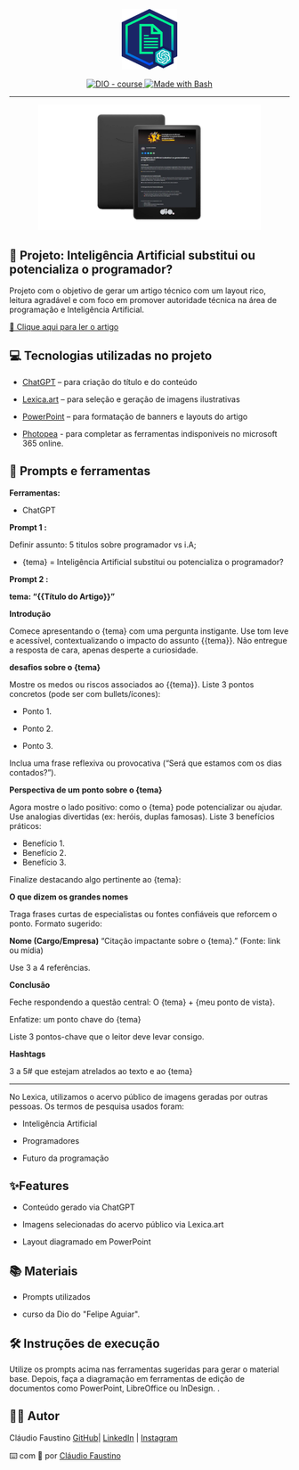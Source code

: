 <p align="center">
    <img width="100" src="./assets/banner.png">
</p>


<p align="center">
  <a href="https://dio.me/"><img src="https://img.shields.io/badge/DIO-Course-28DA77?logo=youtube" alt="DIO - course">
  </a>
  <a href="https://www.gnu.org/software/bash/" title="Go to Bash homepage"><img src="https://img.shields.io/badge/Prompt-Project-blue?logo=gnu-bash&amp;logoColor=white" alt="Made with Bash">
  </a>
</p>

-------

<p align="center">
  <img 
    src="./assets/tablet.jpg"
    width="400"  
  />
</p>

## 🤖 Projeto: Inteligência Artificial substitui ou potencializa o programador?

Projeto com o objetivo de gerar um artigo técnico com um layout rico, leitura agradável e com foco em promover autoridade técnica na área de programação e Inteligência Artificial.

<a href="https://web.dio.me/articles/inteligencia-artificial-substitui-ou-potencializa-o-programador-3af8d3e14972">📕 Clique aqui para ler o artigo</a>


## 💻 Tecnologias utilizadas no projeto

- [ChatGPT](https://chat.openai.com/) – para criação do título e do conteúdo

- [Lexica.art](https://lexica.art/) – para seleção e geração de imagens ilustrativas
- [PowerPoint](https://www.microsoft.com/en/microsoft-365/powerpoint) – para formatação de banners e layouts do artigo

- [Photopea](https://www.photopea.com/) - para completar as ferramentas indisponiveis no microsoft 365 online.


## 📄 Prompts e ferramentas

**Ferramentas:** 
- ChatGPT

**Prompt 1 :** 

Definir assunto: 5 titulos sobre programador vs i.A;
- {tema} = Inteligência Artificial substitui ou potencializa o programador?


**Prompt 2 :**

**tema: “{{Título do Artigo}}”**

**Introdução**

Comece apresentando o {tema} com uma pergunta instigante.
Use tom leve e acessível, contextualizando o impacto do assunto {{tema}}.
Não entregue a resposta de cara, apenas desperte a curiosidade.

**desafios sobre o {tema}**

Mostre os medos ou riscos associados ao {{tema}}.
Liste 3 pontos concretos (pode ser com bullets/ícones):

- Ponto 1.

- Ponto 2.

- Ponto 3.

Inclua uma frase reflexiva ou provocativa (“Será que estamos com os dias contados?”).

**Perspectiva de um ponto sobre o {tema}**

Agora mostre o lado positivo: como o {tema} pode potencializar ou ajudar.
Use analogias divertidas (ex: heróis, duplas famosas).
Liste 3 benefícios práticos:

- Benefício 1.
- Benefício 2.
- Benefício 3.

Finalize destacando algo pertinente ao {tema}: 

**O que dizem os grandes nomes**

Traga frases curtas de especialistas ou fontes confiáveis que reforcem o ponto.
Formato sugerido:

**Nome (Cargo/Empresa)**
“Citação impactante sobre o {tema}.”
(Fonte: link ou mídia)

Use 3 a 4 referências.

**Conclusão**

Feche respondendo a questão central:
 O {tema} + {meu ponto de vista}.

Enfatize: um ponto chave do {tema}

Liste 3 pontos-chave que o leitor deve levar consigo.

**Hashtags**

3 a 5# que estejam atrelados ao texto e ao {tema} 

---


No Lexica, utilizamos o acervo público de imagens geradas por outras pessoas. Os termos de pesquisa usados foram:

- Inteligência Artificial

- Programadores

- Futuro da programação

## ✨Features

- Conteúdo gerado via ChatGPT

- Imagens selecionadas do acervo público via Lexica.art

- Layout diagramado em PowerPoint

## 📚 Materiais

- Prompts utilizados

- curso da Dio do "Felipe Aguiar".

## 🛠️ Instruções de execução

Utilize os prompts acima nas ferramentas sugeridas para gerar o material base.
Depois, faça a diagramação em ferramentas de edição de documentos como PowerPoint, LibreOffice ou InDesign.
.

## 👨‍💻 Autor

Cláudio Faustino
[GitHub](https://github.com/fclaudio051/)| [LinkedIn](www.linkedin.com/in/claudiofaustinodev) | [Instagram](https://www.instagram.com/fclaudio051/#)

⌨️ com 💜 por [Cláudio Faustino](https://github.com/fclaudio051/)